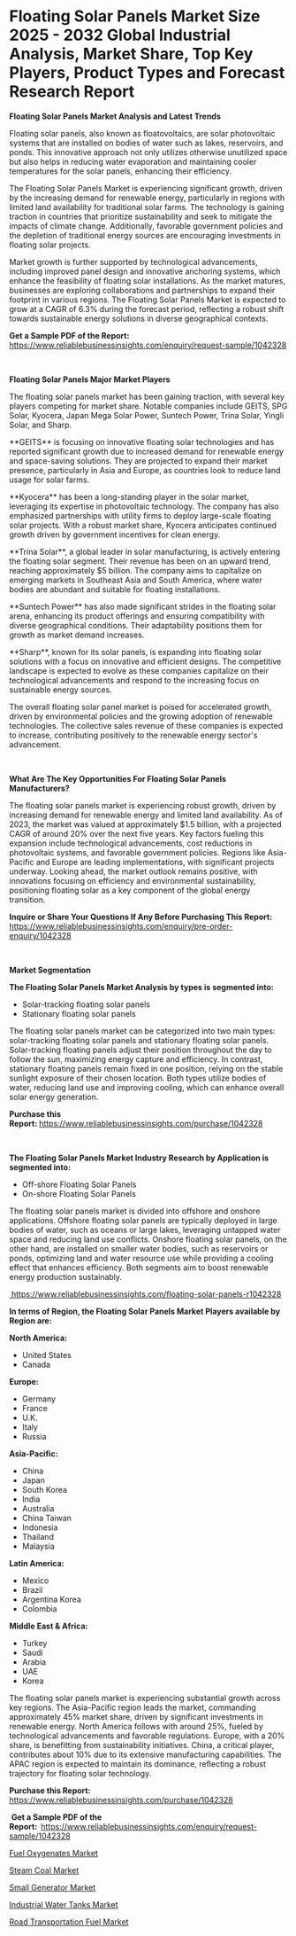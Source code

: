 <p><h1>Floating Solar Panels Market Size 2025 - 2032 Global Industrial Analysis, Market Share, Top Key Players, Product Types and Forecast Research Report</h1></p><p><strong>Floating Solar Panels Market Analysis and Latest Trends</strong></p>
<p><p>Floating solar panels, also known as floatovoltaics, are solar photovoltaic systems that are installed on bodies of water such as lakes, reservoirs, and ponds. This innovative approach not only utilizes otherwise unutilized space but also helps in reducing water evaporation and maintaining cooler temperatures for the solar panels, enhancing their efficiency.</p><p>The Floating Solar Panels Market is experiencing significant growth, driven by the increasing demand for renewable energy, particularly in regions with limited land availability for traditional solar farms. The technology is gaining traction in countries that prioritize sustainability and seek to mitigate the impacts of climate change. Additionally, favorable government policies and the depletion of traditional energy sources are encouraging investments in floating solar projects.</p><p>Market growth is further supported by technological advancements, including improved panel design and innovative anchoring systems, which enhance the feasibility of floating solar installations. As the market matures, businesses are exploring collaborations and partnerships to expand their footprint in various regions. The Floating Solar Panels Market is expected to grow at a CAGR of 6.3% during the forecast period, reflecting a robust shift towards sustainable energy solutions in diverse geographical contexts.</p></p>
<p><strong>Get a Sample PDF of the Report:&nbsp;</strong> <a href="https://www.reliablebusinessinsights.com/enquiry/request-sample/1042328?utm_campaign=75&utm_medium=2&utm_source=Github&utm_content=ia&utm_term=13022025&utm_id=floating-solar-panels">https://www.reliablebusinessinsights.com/enquiry/request-sample/1042328</a></p>
<p>&nbsp;</p>
<p><strong>Floating Solar Panels Major Market Players</strong></p>
<p><p>The floating solar panels market has been gaining traction, with several key players competing for market share. Notable companies include GEITS, SPG Solar, Kyocera, Japan Mega Solar Power, Suntech Power, Trina Solar, Yingli Solar, and Sharp.</p><p>**GEITS** is focusing on innovative floating solar technologies and has reported significant growth due to increased demand for renewable energy and space-saving solutions. They are projected to expand their market presence, particularly in Asia and Europe, as countries look to reduce land usage for solar farms.</p><p>**Kyocera** has been a long-standing player in the solar market, leveraging its expertise in photovoltaic technology. The company has also emphasized partnerships with utility firms to deploy large-scale floating solar projects. With a robust market share, Kyocera anticipates continued growth driven by government incentives for clean energy.</p><p>**Trina Solar**, a global leader in solar manufacturing, is actively entering the floating solar segment. Their revenue has been on an upward trend, reaching approximately $5 billion. The company aims to capitalize on emerging markets in Southeast Asia and South America, where water bodies are abundant and suitable for floating installations.</p><p>**Suntech Power** has also made significant strides in the floating solar arena, enhancing its product offerings and ensuring compatibility with diverse geographical conditions. Their adaptability positions them for growth as market demand increases.</p><p>**Sharp**, known for its solar panels, is expanding into floating solar solutions with a focus on innovative and efficient designs. The competitive landscape is expected to evolve as these companies capitalize on their technological advancements and respond to the increasing focus on sustainable energy sources.</p><p>The overall floating solar panel market is poised for accelerated growth, driven by environmental policies and the growing adoption of renewable technologies. The collective sales revenue of these companies is expected to increase, contributing positively to the renewable energy sector's advancement.</p></p>
<p>&nbsp;</p>
<p><strong>What Are The Key Opportunities For Floating Solar Panels Manufacturers?</strong></p>
<p><p>The floating solar panels market is experiencing robust growth, driven by increasing demand for renewable energy and limited land availability. As of 2023, the market was valued at approximately $1.5 billion, with a projected CAGR of around 20% over the next five years. Key factors fueling this expansion include technological advancements, cost reductions in photovoltaic systems, and favorable government policies. Regions like Asia-Pacific and Europe are leading implementations, with significant projects underway. Looking ahead, the market outlook remains positive, with innovations focusing on efficiency and environmental sustainability, positioning floating solar as a key component of the global energy transition.</p></p>
<p><strong>Inquire or Share Your Questions If Any Before Purchasing This Report:</strong> <a href="https://www.reliablebusinessinsights.com/enquiry/pre-order-enquiry/1042328?utm_campaign=75&utm_medium=2&utm_source=Github&utm_content=ia&utm_term=13022025&utm_id=floating-solar-panels">https://www.reliablebusinessinsights.com/enquiry/pre-order-enquiry/1042328</a></p>
<p>&nbsp;</p>
<p><strong>Market Segmentation</strong></p>
<p><strong>The Floating Solar Panels Market Analysis by types is segmented into:</strong></p>
<p><ul><li>Solar-tracking floating solar panels</li><li>Stationary floating solar panels</li></ul></p>
<p><p>The floating solar panels market can be categorized into two main types: solar-tracking floating solar panels and stationary floating solar panels. Solar-tracking floating panels adjust their position throughout the day to follow the sun, maximizing energy capture and efficiency. In contrast, stationary floating panels remain fixed in one position, relying on the stable sunlight exposure of their chosen location. Both types utilize bodies of water, reducing land use and improving cooling, which can enhance overall solar energy generation.</p></p>
<p><strong>Purchase this Report:&nbsp;</strong><a href="https://www.reliablebusinessinsights.com/purchase/1042328?utm_campaign=75&utm_medium=2&utm_source=Github&utm_content=ia&utm_term=13022025&utm_id=floating-solar-panels">https://www.reliablebusinessinsights.com/purchase/1042328</a></p>
<p>&nbsp;</p>
<p><strong>The Floating Solar Panels Market Industry Research by Application is segmented into:</strong></p>
<p><ul><li>Off-shore Floating Solar Panels</li><li>On-shore Floating Solar Panels</li></ul></p>
<p><p>The floating solar panels market is divided into offshore and onshore applications. Offshore floating solar panels are typically deployed in large bodies of water, such as oceans or large lakes, leveraging untapped water space and reducing land use conflicts. Onshore floating solar panels, on the other hand, are installed on smaller water bodies, such as reservoirs or ponds, optimizing land and water resource use while providing a cooling effect that enhances efficiency. Both segments aim to boost renewable energy production sustainably.</p></p>
<p><a href="https://www.reliablebusinessinsights.com/floating-solar-panels-r1042328?utm_campaign=75&utm_medium=2&utm_source=Github&utm_content=ia&utm_term=13022025&utm_id=floating-solar-panels">&nbsp;https://www.reliablebusinessinsights.com/floating-solar-panels-r1042328</a></p>
<p><strong>In terms of Region, the Floating Solar Panels Market Players available by Region are:</strong></p>
<p>
    <p> <strong> North America: </strong>
        <ul>
            <li>United States</li>
            <li>Canada</li>
        </ul>
        </p> 
    <p> <strong> Europe: </strong>
        <ul>
            <li>Germany</li>
            <li>France</li>
            <li>U.K.</li>
            <li>Italy</li>
            <li>Russia</li>
        </ul>
        </p> 
    <p> <strong> Asia-Pacific: </strong>
        <ul>
            <li>China</li>
            <li>Japan</li>
            <li>South Korea</li>
            <li>India</li>
            <li>Australia</li>
            <li>China Taiwan</li>
            <li>Indonesia</li>
            <li>Thailand</li>
            <li>Malaysia</li>
        </ul>
        </p> 
    <p> <strong> Latin America: </strong>
        <ul>
            <li>Mexico</li>
            <li>Brazil</li>
            <li>Argentina Korea</li>
            <li>Colombia</li>
        </ul>
        </p> 
    <p> <strong> Middle East & Africa: </strong>
        <ul>
            <li>Turkey</li>
            <li>Saudi</li>
            <li>Arabia</li>
            <li>UAE</li>
            <li>Korea</li>
        </ul>
    </p>
    </p>
<p><p>The floating solar panels market is experiencing substantial growth across key regions. The Asia-Pacific region leads the market, commanding approximately 45% market share, driven by significant investments in renewable energy. North America follows with around 25%, fueled by technological advancements and favorable regulations. Europe, with a 20% share, is benefitting from sustainability initiatives. China, a critical player, contributes about 10% due to its extensive manufacturing capabilities. The APAC region is expected to maintain its dominance, reflecting a robust trajectory for floating solar technology.</p></p>
<p><strong>Purchase this Report: </strong><a href="https://www.reliablebusinessinsights.com/purchase/1042328?utm_campaign=75&utm_medium=2&utm_source=Github&utm_content=ia&utm_term=13022025&utm_id=floating-solar-panels">https://www.reliablebusinessinsights.com/purchase/1042328</a></p>
<p>&nbsp;<strong>Get a Sample PDF of the Report:&nbsp;&nbsp;</strong><a href="https://www.reliablebusinessinsights.com/enquiry/request-sample/1042328?utm_campaign=75&utm_medium=2&utm_source=Github&utm_content=ia&utm_term=13022025&utm_id=floating-solar-panels">https://www.reliablebusinessinsights.com/enquiry/request-sample/1042328</a></p>
<p><strong></strong></p>
<p><p><a href="https://github.com/supicweg/Market-Research-Report-List-1/blob/main/fuel-oxygenates-market.md?utm_campaign=75&utm_medium=2&utm_source=Github&utm_content=ia&utm_term=13022025&utm_id=floating-solar-panels">Fuel Oxygenates Market</a></p><p><a href="https://github.com/salodipura00/Market-Research-Report-List-1/blob/main/steam-coal-market.md?utm_campaign=75&utm_medium=2&utm_source=Github&utm_content=ia&utm_term=13022025&utm_id=floating-solar-panels">Steam Coal Market</a></p><p><a href="https://github.com/howdlecirone/Market-Research-Report-List-1/blob/main/small-generator-market.md?utm_campaign=75&utm_medium=2&utm_source=Github&utm_content=ia&utm_term=13022025&utm_id=floating-solar-panels">Small Generator Market</a></p><p><a href="https://github.com/viipposahko25/Market-Research-Report-List-1/blob/main/industrial-water-tanks-market.md?utm_campaign=75&utm_medium=2&utm_source=Github&utm_content=ia&utm_term=13022025&utm_id=floating-solar-panels">Industrial Water Tanks Market</a></p><p><a href="https://github.com/saeiddaemo/Market-Research-Report-List-1/blob/main/road-transportation-fuel-market.md?utm_campaign=75&utm_medium=2&utm_source=Github&utm_content=ia&utm_term=13022025&utm_id=floating-solar-panels">Road Transportation Fuel Market</a></p></p>